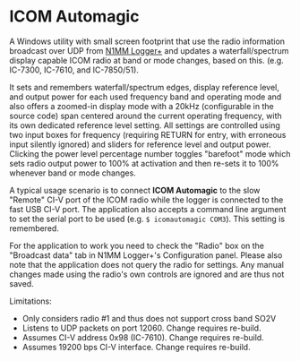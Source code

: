 # ICOM Automagic
A Windows utility with small screen footprint that use the radio information broadcast over 
UDP from [N1MM Logger+](http://www.n1mm.com) and updates a waterfall/spectrum display capable 
ICOM radio at band or mode changes, based on this. (e.g. IC-7300, IC-7610, and IC-7850/51). 

It sets and remembers waterfall/spectrum edges, display reference level, and output power for 
each used frequency band and operating mode and also offers a zoomed-in display mode with a 
20kHz (configurable in the source code) span centered around the current operating frequency, 
with its own dedicated reference level setting. All settings are controlled using two input boxes 
for frequency (requiring RETURN for entry, with erroneous input silently ignored) and sliders 
for reference level and output power. Clicking the power level percentage number toggles "barefoot" 
mode which sets radio output power to 100% at activation and then re-sets it to 100% whenever band or mode changes.

A typical usage scenario is to connect **ICOM Automagic** to the slow "Remote" CI-V port of the 
ICOM radio while the logger is connected to the fast USB CI-V port. The application also accepts a 
command line argument to set the serial port to be used (e.g. `$ icomautomagic COM3`\). This setting is remembered. 

For the application to work you need to check the "Radio" box on the "Broadcast data" tab in N1MM Logger+'s 
Configuration panel. Please also note that the application does not query the radio for settings. Any manual 
changes made using the radio's own controls are ignored and are thus not saved. 

Limitations:

- Only considers radio #1 and thus does not support cross band SO2V
- Listens to UDP packets on port 12060. Change requires re-build.
- Assumes CI-V address 0x98 (IC-7610). Change requires re-build.
- Assumes 19200 bps CI-V interface. Change requires re-build.

